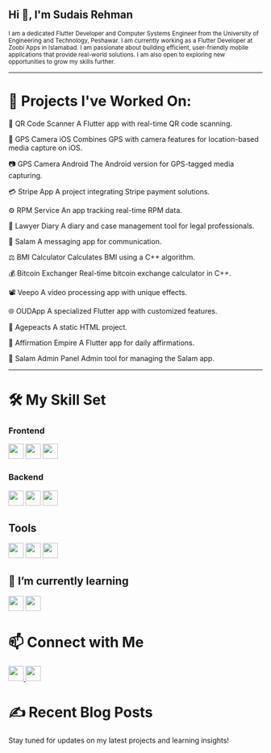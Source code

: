 

<!--
**SudaisRehman/SudaisRehman** is a ✨ _special_ ✨ repository because its `README.md` (this file) appears on your GitHub profile.

Here are some ideas to get you started:

- 🔭 I’m currently working on ...
- 🌱 I’m currently learning ...
- 👯 I’m looking to collaborate on ...
- 🤔 I’m looking for help with ...
- 💬 Ask me about ...
- 📫 How to reach me: ...
- 😄 Pronouns: ...
- ⚡ Fun fact: ...
-->
##  Hi 👋, I'm Sudais Rehman


<small>I am a dedicated Flutter Developer and Computer Systems Engineer from the University of Engineering and Technology, Peshawar. I am currently working as a Flutter Developer at Zoobi Apps in Islamabad. I am passionate about building efficient, user-friendly mobile applications that provide real-world solutions. I am also open to exploring new opportunities to grow my skills further.</small>

---



# 🔭 Projects I've Worked On:


📱 QR Code Scanner
A Flutter app with real-time QR code scanning.

📍 GPS Camera iOS
Combines GPS with camera features for location-based media capture on iOS.

📷 GPS Camera Android
The Android version for GPS-tagged media capturing.

💳 Stripe App
A project integrating Stripe payment solutions.


⚙️ RPM Service
An app tracking real-time RPM data.

📔 Lawyer Diary
A diary and case management tool for legal professionals.

👋 Salam
A messaging app for communication.

⚖️ BMI Calculator
Calculates BMI using a C++ algorithm.

💰 Bitcoin Exchanger
Real-time bitcoin exchange calculator in C++.

📽️ Veepo
A video processing app with unique effects.

🌐 OUDApp
A specialized Flutter app with customized features.

📅 Agepeacts
A static HTML project.

📜 Affirmation Empire
A Flutter app for daily affirmations.

🔧 Salam Admin Panel
Admin tool for managing the Salam app.


---
# 🛠️ My Skill Set
### Frontend
<img src="https://img.shields.io/badge/Dart-0175C2?style=for-the-badge&logo=dart&logoColor=white" height="30"/> <img src="https://img.shields.io/badge/Flutter-02569B?style=for-the-badge&logo=flutter&logoColor=white" height="30"/> <img src="https://img.shields.io/badge/Firebase-FFCA28?style=for-the-badge&logo=firebase&logoColor=black" height="30"/>
### Backend
<img src="https://img.shields.io/badge/Firebase-FFCA28?style=for-the-badge&logo=firebase&logoColor=black" height="30"/> <img src="https://img.shields.io/badge/REST-02569B?style=for-the-badge&logo=rest&logoColor=white" height="30"/> <img src="https://img.shields.io/badge/SQLite-003B57?style=for-the-badge&logo=sqlite&logoColor=white" height="30"/>
## Tools
<img src="https://img.shields.io/badge/GitHub-181717?style=for-the-badge&logo=github&logoColor=white" height="30"/> <img src="https://img.shields.io/badge/Google%20Maps%20API-4285F4?style=for-the-badge&logo=google-maps&logoColor=white" height="30"/> <img src="https://img.shields.io/badge/AdMob-4285F4?style=for-the-badge&logo=google-ads&logoColor=white" height="30"/> 
## 🌱 I’m currently learning
<img src="https://img.shields.io/badge/Backend%20Development-5C6BC0?style=for-the-badge&logo=code&logoColor=white" height="30"/> <img src="https://img.shields.io/badge/Machine%20Learning-FF6F00?style=for-the-badge&logo=tensorflow&logoColor=white" height="30"/>
# 📫 Connect with Me
<a href="https://github.com/SudaisRehman" target="_blank"> <img src="https://img.shields.io/badge/GitHub-181717?style=for-the-badge&logo=github&logoColor=white" height="30"/> </a> <a href="https://linkedin.com/in/sudaisrehman" target="_blank"> <img src="https://img.shields.io/badge/LinkedIn-0077B5?style=for-the-badge&logo=linkedin&logoColor=white" height="30"/> </a>

# ✍️ Recent Blog Posts
Stay tuned for updates on my latest projects and learning insights!
